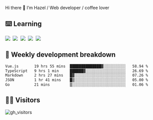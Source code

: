 
Hi there 👋 I’m Hazel / Web developer / coffee lover

## ⌨️ Learning

<samp>
 <a href="https://github.com/vuejs/core"><img src="https://api.iconify.design/logos:vue.svg" /></a>
  <a href="https://github.com/vuejs/core"><img src="https://api.iconify.design/logos:react.svg" /></a>
  <a href="https://github.com/vitejs/vite"><img src="https://api.iconify.design/logos:vitejs.svg" /></a>
  <a href="https://github.com/microsoft/TypeScript"><img src="https://api.iconify.design/logos:typescript-icon.svg" /></a> 
  <a href="https://github.com/unocss/unocss"><img src="https://api.iconify.design/logos:unocss.svg" /></a>
  

</samp>


## 🦀 Weekly development breakdown

<!--START_SECTION:waka-->

```txt
Vue.js       19 hrs 55 mins  ██████████████▓░░░░░░░░░░   58.94 %
TypeScript   9 hrs 1 min     ██████▓░░░░░░░░░░░░░░░░░░   26.69 %
Markdown     2 hrs 27 mins   █▓░░░░░░░░░░░░░░░░░░░░░░░   07.26 %
JSON         1 hr 41 mins    █▒░░░░░░░░░░░░░░░░░░░░░░░   05.00 %
Go           21 mins         ▒░░░░░░░░░░░░░░░░░░░░░░░░   01.06 %
```

<!--END_SECTION:waka-->
## 👬🏻 Visitors

![gh_visitors](https://profile-counter.glitch.me/Hazel-Lin/count.svg)

